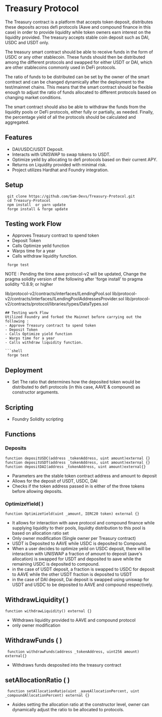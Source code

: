 # Treasury Protocol
 The Treasury contract is a platform that accepts token deposit, distributes these deposits across defi protocols (Aave and compound finance in this case) in order to provide liquidity while token owners earn interest on the liquidity provided. The treasury accepts stable coin deposit such as DAI, USDC and USDT only.

 The treasury smart contract should be able to receive funds in the form of USDC or any other stablecoin. These funds should then be distributed among the different protocols and swapped for either USDT or DAI, which are other stablecoins commonly used in DeFi protocols.
 
 The ratio of funds to be distributed can be set by the owner of the smart contract and can be changed dynamically after the deployment to the test/mainnet chains. This means that the smart contract should be flexible enough to adjust the ratio of funds allocated to different protocols based on changing market conditions.
 
 The smart contract should also be able to withdraw the funds from the liquidity pools or DeFi protocols, either fully or partially, as needed. Finally, the percentage yield of all the protocols should be calculated and aggregated.

 ## Features
 - DAI/USDC/USDT Deposit.
 - Interacts with UNISWAP to swap tokens to USDT.
 - Optimize yeild by allocating to defi protocols based on their current APY.
 - Returns on Liquidity provided with minimal risk.
 - Project utilizes Hardhat and Foundry integration.

## Setup
```shell
 git clone https://github.com/Sam-Devs/Treasury-Protocol.git
 cd Treasury-Protocol
 npm install  or yarn update
 forge install & forge update
```

## Testing work Flow
- Approves Treasury contract to spend token
- Deposit Token 
- Calls Optimize yeild function 
- Warps time for a year
- Calls withdraw liquidity function.

```shell
 forge test
```

NOTE : Pending the time aave protocol-v2 will be updated, Change the pragma solidity version of the following after 'forge install' to pragma solidity ^0.8.9; or higher

 lib/protocol-v2/contracts/interfaces/ILendingPool.sol
 lib/protocol-v2/contracts/interfaces/ILendingPoolAddressesProvider.sol
 lib/protocol-v2/contracts/protocol/libraries/types/DataTypes.sol

```
## Testing work Flow
Utilized Foundry and forked the Mainnet before carrying out the following : 
- Approve Treasury contract to spend token
- Deposit Token 
- Calls Optimize yield function 
- Warps time for a year
- Calls withdraw liquidity function.

```shell
 forge test
```
## Deployment
- Set The ratio that determines how the deposited token would be distributed to defi protocols (in this case, AAVE & compound) as constructor arguments.

## Scripting
- Foundry Solidity scripting

## Functions
### Deposits
```
function depositUSDC(address _tokenAddress, uint amount)external {}
function depositUSDT(address _tokenAddress, uint amount)external {}
function depositDAI(address _tokenAddress, uint amount)external{}
```
- Parameters are the stable token contract address and amount to deposit
- Allows for the deposit of USDT, USDC, DAI
- Checks if the token address passed in is either of the three tokens before allowing deposits.

### OptimizeYield( )
```
function OptimizeYield(uint _amount, IERC20 token) external {}
```
- It allows for interaction with aave protocol and compound finance while supplying liquidity to their pools, liquiidty distribution to this pool is based on allocation ratio set
- Only owner modification (Single owner per Treasury contract)
- USDT is Deposited to AAVE while USDC is deposited to Compound.
- When a user decides to optimize yeild on USDC deposit, there will be interaction with UNISWAP a fraction of amount to deposit (aave's allocation) is swapped for USDT and deposited to aave while the remaining USDC is deposited to compound.
- in the case of USDT deposit, a fraction is swapped to USDC for deposit to AAVE while the other USDT fraction is deposited to USDT
- in the case of DAI deposit, Dai deposit is swapped using uniswap for USDT and USDC to be deposited to AAVE and compound respectively.

## WithdrawLiquidity( )
```
function withdrawLiquidity() external {}
```
- Withdraws liquidity provided to AAVE and compound protocol
- only owner modification 

## WithdrawFunds ( )
```
 function withdrawFunds(address _tokenAddress, uint256 amount) external{}
```
- Withdraws funds desposited into the treasury contract

## setAllocationRatio ( )
```
 function setAllocationRatio(uint _aaveAllocationPercent, uint _compoundAllocationPercent) external {}
```
- Asides setting the allocation ratio at the constructor level, owner can dynamically adjust the ratio to be allocated to protocols.
